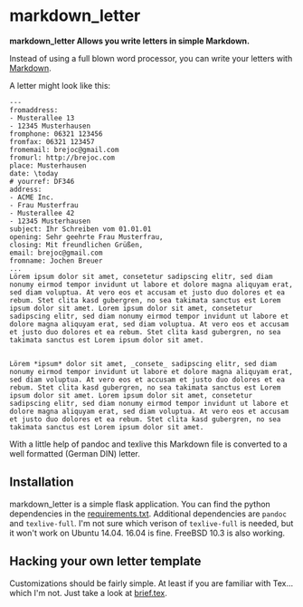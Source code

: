 # markdown_letter

**markdown_letter Allows you write letters in simple Markdown.**

Instead of using a full blown word processor, you can write your letters with [Markdown](https://en.wikipedia.org/wiki/Markdown).

A letter might look like this:

```
---
fromaddress:
- Musterallee 13
- 12345 Musterhausen
fromphone: 06321 123456
fromfax: 06321 123457
fromemail: brejoc@gmail.com
fromurl: http://brejoc.com
place: Musterhausen
date: \today
# yourref: DF346
address:
- ACME Inc.
- Frau Musterfrau
- Musterallee 42
- 12345 Musterhausen
subject: Ihr Schreiben vom 01.01.01
opening: Sehr geehrte Frau Musterfrau,
closing: Mit freundlichen Grüßen,
email: brejoc@gmail.com
fromname: Jochen Breuer
...
Lörem ipsum dolor sit amet, consetetur sadipscing elitr, sed diam nonumy eirmod tempor invidunt ut labore et dolore magna aliquyam erat, sed diam voluptua. At vero eos et accusam et justo duo dolores et ea rebum. Stet clita kasd gubergren, no sea takimata sanctus est Lorem ipsum dolor sit amet. Lorem ipsum dolor sit amet, consetetur sadipscing elitr, sed diam nonumy eirmod tempor invidunt ut labore et dolore magna aliquyam erat, sed diam voluptua. At vero eos et accusam et justo duo dolores et ea rebum. Stet clita kasd gubergren, no sea takimata sanctus est Lorem ipsum dolor sit amet.


Lörem *ipsum* dolor sit amet, _consete_ sadipscing elitr, sed diam nonumy eirmod tempor invidunt ut labore et dolore magna aliquyam erat, sed diam voluptua. At vero eos et accusam et justo duo dolores et ea rebum. Stet clita kasd gubergren, no sea takimata sanctus est Lorem ipsum dolor sit amet. Lorem ipsum dolor sit amet, consetetur sadipscing elitr, sed diam nonumy eirmod tempor invidunt ut labore et dolore magna aliquyam erat, sed diam voluptua. At vero eos et accusam et justo duo dolores et ea rebum. Stet clita kasd gubergren, no sea takimata sanctus est Lorem ipsum dolor sit amet.
```

With a little help of pandoc and texlive this Markdown file is converted to a well formatted (German DIN) letter.

## Installation

markdown_letter is a simple flask application. You can find the python dependencies in the [requirements.txt](https://github.com/brejoc/markdown_letter/blob/master/src/requirements.txt). Additional dependencies are `pandoc` and `texlive-full`. I'm not sure which verison of `texlive-full` is needed, but it won't work on Ubuntu 14.04. 16.04 is fine. FreeBSD 10.3 is also working.

## Hacking your own letter template

Customizations should be fairly simple. At least if you are familiar with Tex… which I'm not. Just take a look at [brief.tex](https://github.com/brejoc/markdown_letter/blob/master/src/brief.tex).
